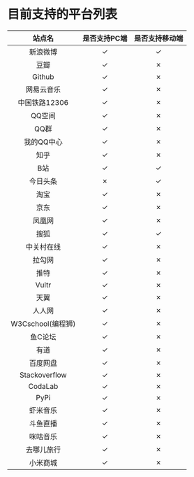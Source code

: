 # 目前支持的平台列表

|  站点名         	 | 是否支持PC端       |  是否支持移动端          |
|  :----:            | :----:             |  :----:                  |
|  新浪微博          | ✓                  |  ✓                       |
|  豆瓣              | ✓                  |  ✗                       |
|  Github            | ✓                  |  ✗                       |
|  网易云音乐        | ✓                  |  ✗                       |
|  中国铁路12306     | ✓                  |  ✗                       |
|  QQ空间            | ✓                  |  ✗                       |
|  QQ群              | ✓                  |  ✗                       |
|  我的QQ中心	     | ✓                  |  ✗                       |
|  知乎   		     | ✓                  |  ✗                       |
|  B站   		     | ✓                  |  ✓                       |
|  今日头条		     | ✗                  |  ✓                       |
|  淘宝              | ✓                  |  ✗                       |
|  京东              | ✓                  |  ✗                       |
|  凤凰网            | ✓                  |  ✗                       |
|  搜狐              | ✓                  |  ✓                       |
|  中关村在线        | ✓                  |  ✗                       |
|  拉勾网            | ✓                  |  ✗                       |
|  推特              | ✓                  |  ✗                       |
|  Vultr             | ✓                  |  ✗                       |
|  天翼              | ✓                  |  ✗                       |
|  人人网            | ✓                  |  ✗                       |
|  W3Cschool(编程狮) | ✓                  |  ✗                       |
|  鱼C论坛           | ✓                  |  ✗                       |
|  有道              | ✓                  |  ✗                       |
|  百度网盘          | ✓                  |  ✗                       |
|  Stackoverflow     | ✓                  |  ✗                       |
|  CodaLab           | ✓                  |  ✗                       |
|  PyPi              | ✓                  |  ✗                       |
|  虾米音乐          | ✓                  |  ✗                       |
|  斗鱼直播          | ✓                  |  ✗                       |
|  咪咕音乐          | ✓                  |  ✗                       |
|  去哪儿旅行        | ✓                  |  ✗                       |
|  小米商城          | ✓                  |  ✗                       |